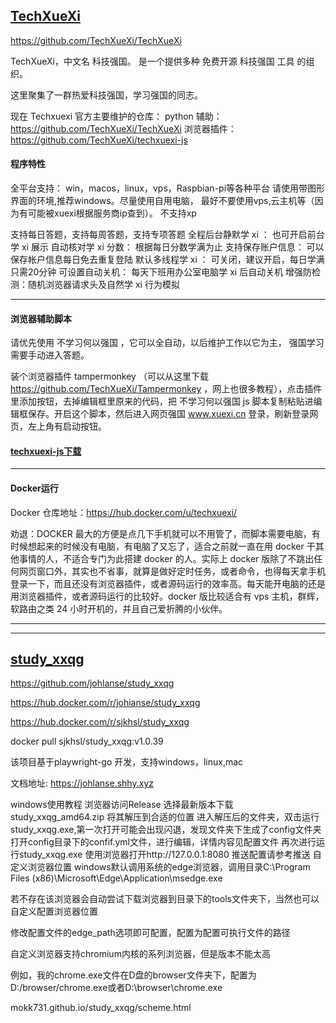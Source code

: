 ## [TechXueXi](https://github.com/TechXueXi/TechXueXi)

https://github.com/TechXueXi/TechXueXi

TechXueXi，中文名 科技强国。 是一个提供多种 免费开源 科技强国 工具 的组织。

这里聚集了一群热爱科技强国，学习强国的同志。

现在 Techxuexi 官方主要维护的仓库：
python 辅助： https://github.com/TechXueXi/TechXueXi
浏览器插件： https://github.com/TechXueXi/techxuexi-js


#### 程序特性

全平台支持： win，macos，linux，vps，Raspbian-pi等各种平台
请使用带图形界面的环境,推荐windows。尽量使用自用电脑，
最好不要使用vps,云主机等（因为有可能被xuexi根据服务商ip查到）。
不支持xp

支持每日答题，支持每周答题，支持专项答题
全程后台静默学 xi ： 也可开启前台学 xi 展示
自动核对学 xi 分数： 根据每日分数学满为止
支持保存账户信息： 可以保存帐户信息每日免去重复登陆
默认多线程学 xi ： 可关闭，建议开启，每日学满只需20分钟
可设置自动关机： 每天下班用办公室电脑学 xi 后自动关机
增强防检测：随机浏览器请求头及自然学 xi 行为模拟

------------------------------------------------------------------

#### 浏览器辅助脚本

请优先使用 不学习何以强国 ，它可以全自动，以后维护工作以它为主， 强国学习 需要手动进入答题。

装个浏览器插件 tampermonkey （可以从这里下载 https://github.com/TechXueXi/Tampermonkey ，网上也很多教程），点击插件里添加按钮，去掉编辑框里原来的代码，把 不学习何以强国 js 脚本复制粘贴进编辑框保存。开启这个脚本，然后进入网页强国 www.xuexi.cn 登录，刷新登录网页，左上角有启动按钮。


#### [techxuexi-js下载](https://mokk731.github.io/ziprar/win-tools/techxuexi-js-20220206.zip)
------------------------------------------------------------------

#### Docker运行

Docker 仓库地址：https://hub.docker.com/u/techxuexi/

劝退：DOCKER 最大的方便是点几下手机就可以不用管了，而脚本需要电脑，有时候想起来的时候没有电脑，有电脑了又忘了，适合之前就一直在用 docker 干其他事情的人，不适合专门为此搭建 docker 的人。实际上 docker 版除了不跳出任何网页窗口外，其实也不省事，就算是做好定时任务，或者命令，也得每天拿手机登录一下，而且还没有浏览器插件，或者源码运行的效率高。每天能开电脑的还是用浏览器插件，或者源码运行的比较好。docker 版比较适合有 vps 主机，群辉，软路由之类 24 小时开机的，并且自己爱折腾的小伙伴。


------------------------------------------------------------------

------------------------------------------------------------------


## [study_xxqg](https://github.com/johlanse/study_xxqg)

https://github.com/johlanse/study_xxqg


https://hub.docker.com/r/johianse/study_xxqg

https://hub.docker.com/r/sjkhsl/study_xxqg

docker pull sjkhsl/study_xxqg:v1.0.39



该项目基于playwright-go 开发，支持windows，linux,mac

文档地址: https://johlanse.shhy.xyz


windows使用教程
浏览器访问Release
选择最新版本下载 study_xxqg_amd64.zip
将其解压到合适的位置
进入解压后的文件夹，双击运行study_xxqg.exe,第一次打开可能会出现闪退，发现文件夹下生成了config文件夹
打开config目录下的confif.yml文件，进行编辑，详情内容见配置文件
再次进行运行study_xxqg.exe
使用浏览器打开http://127.0.0.1:8080
推送配置请参考推送
自定义浏览器位置
windows默认调用系统的edge浏览器，调用目录C:\Program Files (x86)\Microsoft\Edge\Application\msedge.exe

若不存在该浏览器会自动尝试下载浏览器到目录下的tools文件夹下，当然也可以自定义配置浏览器位置

修改配置文件的edge_path选项即可配置，配置为配置可执行文件的路径

自定义浏览器支持chromium内核的系列浏览器，但是版本不能太高

例如，我的chrome.exe文件在D盘的browser文件夹下，配置为D:/browser/chrome.exe或者D:\\browser\\chrome.exe


mokk731.github.io/study_xxqg/scheme.html
